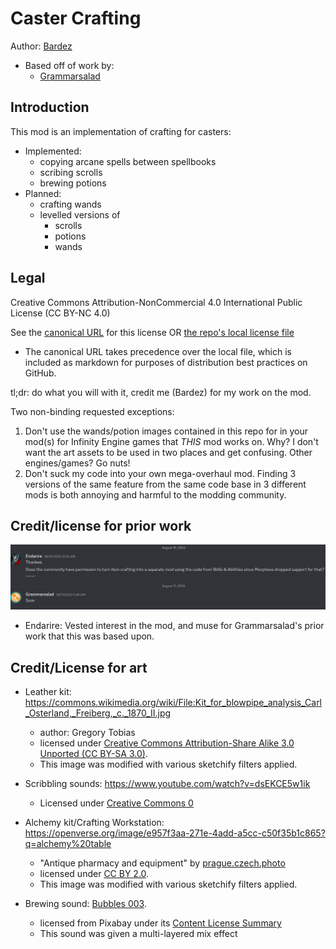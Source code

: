 # Caster Crafting
Author: [Bardez](https://github.com/BardezAnAvatar)
- Based off of work by:
    - [Grammarsalad](https://github.com/Grammarsalad)


## Introduction
This mod is an implementation of crafting for casters:
- Implemented:
    - copying arcane spells between spellbooks
    - scribing scrolls
    - brewing potions
- Planned:
    - crafting wands
    - levelled versions of
        - scrolls
        - potions
        - wands


## Legal
Creative Commons Attribution-NonCommercial 4.0 International Public License (CC BY-NC 4.0)

See the [canonical URL](https://creativecommons.org/licenses/by-nc/4.0/) for this license OR [the repo's local license file](LICENSE.md)
- The canonical URL takes precedence over the local file, which is included as markdown for purposes of distribution best practices on GitHub.

tl;dr: do what you will with it, credit me (Bardez) for my work on the mod.

Two non-binding requested exceptions:
1. Don't use the wands/potion images contained in this repo for in your mod(s) for Infinity Engine games that _THIS_ mod works on. Why? I don't want the art assets to be used in two places and get confusing. Other engines/games? Go nuts!
1. Don't suck my code into your own mega-overhaul mod. Finding 3 versions of the same feature from the same code base in 3 different mods is both annoying and harmful to the modding community.


## Credit/license for prior work
![image](./.markdown-assets/license-allowed.png)

- Endarire: Vested interest in the mod, and muse for Grammarsalad's prior work that this was based upon.


## Credit/License for art
- Leather kit: https://commons.wikimedia.org/wiki/File:Kit_for_blowpipe_analysis_Carl_Osterland,_Freiberg,_c._1870_II.jpg
    - author: Gregory Tobias
    - licensed under [Creative Commons Attribution-Share Alike 3.0 Unported (CC BY-SA 3.0)](https://creativecommons.org/licenses/by-sa/3.0/deed.en).
    - This image was modified with various sketchify filters applied.

- Scribbling sounds: https://www.youtube.com/watch?v=dsEKCE5w1ik
    - Licensed under [Creative Commons 0](https://creativecommons.org/public-domain/cc0/)

- Alchemy kit/Crafting Workstation: https://openverse.org/image/e957f3aa-271e-4add-a5cc-c50f35b1c865?q=alchemy%20table
    - "Antique pharmacy and equipment" by [prague.czech.photo](prague.czech.photo)
    - licensed under [CC BY 2.0](https://creativecommons.org/licenses/by/2.0/).
    - This image was modified with various sketchify filters applied.

- Brewing sound: [Bubbles 003](https://pixabay.com/sound-effects/bubbles-003-6397/).
    - licensed from Pixabay under its [Content License Summary](https://pixabay.com/service/license-summary/)
    - This sound was given a multi-layered mix effect
